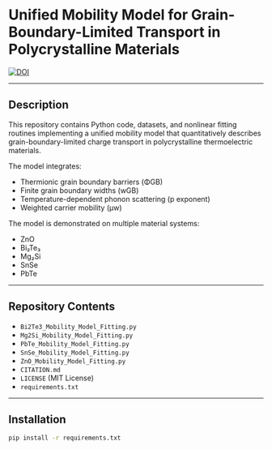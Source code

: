 # Unified Mobility Model for Grain-Boundary-Limited Transport in Polycrystalline Materials

[![DOI](https://zenodo.org/badge/DOI/10.5281/zenodo.15617024.svg)](https://doi.org/10.5281/zenodo.15617024)

---

## Description

This repository contains Python code, datasets, and nonlinear fitting routines implementing a unified mobility model that quantitatively describes grain-boundary-limited charge transport in polycrystalline thermoelectric materials.

The model integrates:
- Thermionic grain boundary barriers (ΦGB)
- Finite grain boundary widths (wGB)
- Temperature-dependent phonon scattering (p exponent)
- Weighted carrier mobility (μw)

The model is demonstrated on multiple material systems:
- ZnO
- Bi₂Te₃
- Mg₂Si
- SnSe
- PbTe

---

## Repository Contents

- `Bi2Te3_Mobility_Model_Fitting.py`
- `Mg2Si_Mobility_Model_Fitting.py`
- `PbTe_Mobility_Model_Fitting.py`
- `SnSe_Mobility_Model_Fitting.py`
- `ZnO_Mobility_Model_Fitting.py`
- `CITATION.md`
- `LICENSE` (MIT License)
- `requirements.txt`

---

## Installation

```bash
pip install -r requirements.txt
